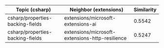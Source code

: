 | Topic (csharp) | Neighbor (extensions) | Similarity |
|-------------|-------------------|------------|
| csharp/properties-backing-fields | extensions/microsoft-extensions-ai | 0.5542 |
| csharp/properties-backing-fields | extensions/microsoft-extensions-http-resilience | 0.5247 |
